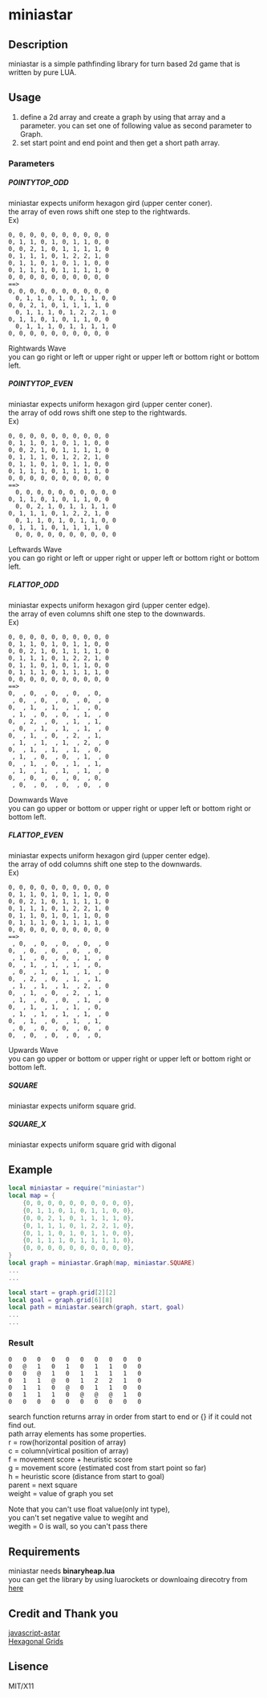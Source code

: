 # miniastar

## Description
miniastar is a simple pathfinding library for turn based 2d game that is written by pure LUA.

## Usage
1. define a 2d array and create a graph by using that array and a parameter. 
you can set one of following value as second parameter to Graph.  
2. set start point and end point and then get a short path array.

### Parameters
##### POINTYTOP_ODD
miniastar expects uniform hexagon gird (upper center coner).  
the array of even rows shift one step to the rightwards.  
Ex)
```
0, 0, 0, 0, 0, 0, 0, 0, 0, 0
0, 1, 1, 0, 1, 0, 1, 1, 0, 0
0, 0, 2, 1, 0, 1, 1, 1, 1, 0
0, 1, 1, 1, 0, 1, 2, 2, 1, 0
0, 1, 1, 0, 1, 0, 1, 1, 0, 0
0, 1, 1, 1, 0, 1, 1, 1, 1, 0
0, 0, 0, 0, 0, 0, 0, 0, 0, 0
==>
0, 0, 0, 0, 0, 0, 0, 0, 0, 0
  0, 1, 1, 0, 1, 0, 1, 1, 0, 0
0, 0, 2, 1, 0, 1, 1, 1, 1, 0
  0, 1, 1, 1, 0, 1, 2, 2, 1, 0
0, 1, 1, 0, 1, 0, 1, 1, 0, 0
  0, 1, 1, 1, 0, 1, 1, 1, 1, 0
0, 0, 0, 0, 0, 0, 0, 0, 0, 0
```
Rightwards Wave  
you can go right or left or upper right or upper left or bottom right or bottom left.
	
##### POINTYTOP_EVEN
miniastar expects uniform hexagon gird (upper center coner).  
the array of odd rows shift one step to the rightwards.  
Ex)
```
0, 0, 0, 0, 0, 0, 0, 0, 0, 0
0, 1, 1, 0, 1, 0, 1, 1, 0, 0
0, 0, 2, 1, 0, 1, 1, 1, 1, 0
0, 1, 1, 1, 0, 1, 2, 2, 1, 0
0, 1, 1, 0, 1, 0, 1, 1, 0, 0
0, 1, 1, 1, 0, 1, 1, 1, 1, 0
0, 0, 0, 0, 0, 0, 0, 0, 0, 0
==>
  0, 0, 0, 0, 0, 0, 0, 0, 0, 0
0, 1, 1, 0, 1, 0, 1, 1, 0, 0
  0, 0, 2, 1, 0, 1, 1, 1, 1, 0
0, 1, 1, 1, 0, 1, 2, 2, 1, 0
  0, 1, 1, 0, 1, 0, 1, 1, 0, 0
0, 1, 1, 1, 0, 1, 1, 1, 1, 0
  0, 0, 0, 0, 0, 0, 0, 0, 0, 0
```
Leftwards Wave  
you can go right or left or upper right or upper left or bottom right or bottom left.

##### FLATTOP_ODD
miniastar expects uniform hexagon gird (upper center edge).  
the array of even columns shift one step to the downwards.  
Ex)
```
0, 0, 0, 0, 0, 0, 0, 0, 0, 0
0, 1, 1, 0, 1, 0, 1, 1, 0, 0
0, 0, 2, 1, 0, 1, 1, 1, 1, 0
0, 1, 1, 1, 0, 1, 2, 2, 1, 0
0, 1, 1, 0, 1, 0, 1, 1, 0, 0
0, 1, 1, 1, 0, 1, 1, 1, 1, 0
0, 0, 0, 0, 0, 0, 0, 0, 0, 0
==>
0,  , 0,  , 0,  , 0,  , 0,   
 , 0,  , 0,  , 0,  , 0,  , 0 
0,  , 1,  , 1,  , 1,  , 0,   
 , 1,  , 0,  , 0,  , 1,  , 0 
0,  , 2,  , 0,  , 1,  , 1,   
 , 0,  , 1,  , 1,  , 1,  , 0 
0,  , 1,  , 0,  , 2,  , 1,   
 , 1,  , 1,  , 1,  , 2,  , 0 
0,  , 1,  , 1,  , 1,  , 0,   
 , 1,  , 0,  , 0,  , 1,  , 0 
0,  , 1,  , 0,  , 1,  , 1,   
 , 1,  , 1,  , 1,  , 1,  , 0 
0,  , 0,  , 0,  , 0,  , 0,   
 , 0,  , 0,  , 0,  , 0,  , 0 
```
 Downwards Wave  
 you can go upper or bottom or upper right or upper left or bottom right or bottom left.
 
##### FLATTOP_EVEN
miniastar expects uniform hexagon gird (upper center edge).  
the array of odd columns shift one step to the downwards.  
Ex)
```
0, 0, 0, 0, 0, 0, 0, 0, 0, 0
0, 1, 1, 0, 1, 0, 1, 1, 0, 0
0, 0, 2, 1, 0, 1, 1, 1, 1, 0
0, 1, 1, 1, 0, 1, 2, 2, 1, 0
0, 1, 1, 0, 1, 0, 1, 1, 0, 0
0, 1, 1, 1, 0, 1, 1, 1, 1, 0
0, 0, 0, 0, 0, 0, 0, 0, 0, 0
==>
 , 0,  , 0,  , 0,  , 0,  , 0 
0,  , 0,  , 0,  , 0,  , 0,   
 , 1,  , 0,  , 0,  , 1,  , 0 
0,  , 1,  , 1,  , 1,  , 0,   
 , 0,  , 1,  , 1,  , 1,  , 0 
0,  , 2,  , 0,  , 1,  , 1,   
 , 1,  , 1,  , 1,  , 2,  , 0 
0,  , 1,  , 0,  , 2,  , 1,   
 , 1,  , 0,  , 0,  , 1,  , 0 
0,  , 1,  , 1,  , 1,  , 0,   
 , 1,  , 1,  , 1,  , 1,  , 0 
0,  , 1,  , 0,  , 1,  , 1,  
 , 0,  , 0,  , 0,  , 0,  , 0 
0,  , 0,  , 0,  , 0,  , 0,   
```
Upwards Wave  
 you can go upper or bottom or upper right or upper left or bottom right or bottom left.

##### SQUARE
miniastar expects uniform square grid.  

##### SQUARE_X
miniastar expects uniform square grid with digonal  



## Example
```lua
local miniastar = require("miniastar")
local map = {
	{0, 0, 0, 0, 0, 0, 0, 0, 0, 0},
	{0, 1, 1, 0, 1, 0, 1, 1, 0, 0},
	{0, 0, 2, 1, 0, 1, 1, 1, 1, 0},
	{0, 1, 1, 1, 0, 1, 2, 2, 1, 0},
	{0, 1, 1, 0, 1, 0, 1, 1, 0, 0},
	{0, 1, 1, 1, 0, 1, 1, 1, 1, 0},
	{0, 0, 0, 0, 0, 0, 0, 0, 0, 0},
}
local graph = miniastar.Graph(map, miniastar.SQUARE)
...
...

local start = graph.grid[2][2]
local goal = graph.grid[6][8]
local path = miniastar.search(graph, start, goal) 
...
...
```

### Result
```
0	0	0	0	0	0	0	0	0	0	
0	@	1	0	1	0	1	1	0	0	
0	0	@	1	0	1	1	1	1	0	
0	1	1	@	0	1	2	2	1	0	
0	1	1	0	@	0	1	1	0	0	
0	1	1	1	0	@	@	@	1	0	
0	0	0	0	0	0	0	0	0	0
```	

search function returns array in order from start to end or {} if it could not find out.  
path array elements has some properties.  
r  = row(horizontal position of array)  
c = column(virtical position of array)  
f = movement score + heuristic score  
g = movement score (estimated cost from start point so far)  
h = heuristic score (distance from start to goal)  
parent = next square  
weight = value of graph you set  

Note that you can't use float value(only int type),  
you can't set negative value to wegiht and  
wegith = 0 is wall, so you can't pass there  

## Requirements
miniastar needs **binaryheap.lua**  
you can get the library by using luarockets or downloaing direcotry from [here](https://github.com/Tieske/binaryheap.lua)

## Credit and Thank you
[javascript-astar](https://github.com/bgrins/javascript-astar)  
[Hexagonal Grids](http://www.redblobgames.com/grids/hexagons/)

## Lisence
MIT/X11
